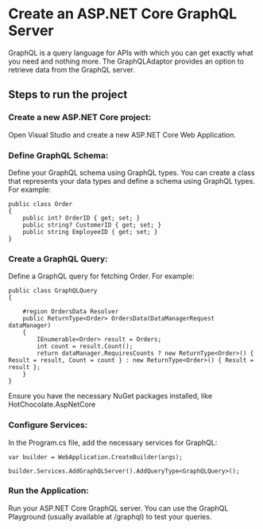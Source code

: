 # Create an ASP.NET Core GraphQL Server

GraphQL is a query language for APIs with which you can get exactly what you need and nothing more. The GraphQLAdaptor provides an option to retrieve data from the GraphQL server.

## Steps to run the project

### Create a new ASP.NET Core project:
Open Visual Studio and create a new ASP.NET Core Web Application.

### Define GraphQL Schema:
Define your GraphQL schema using GraphQL types. You can create a class that represents your data types and define a schema using GraphQL types. For example:
```cshtml
public class Order
{
    public int? OrderID { get; set; }
    public string? CustomerID { get; set; }
    public string EmployeeID { get; set; }        
}
```
### Create a GraphQL Query:
Define a GraphQL query for fetching Order. For example:
```cshtml
public class GraphQLQuery
{

    #region OrdersData Resolver
    public ReturnType<Order> OrdersData(DataManagerRequest dataManager)
    {
        IEnumerable<Order> result = Orders;
        int count = result.Count();
        return dataManager.RequiresCounts ? new ReturnType<Order>() { Result = result, Count = count } : new ReturnType<Order>() { Result = result };
    }
}
```
Ensure you have the necessary NuGet packages installed, like HotChocolate.AspNetCore
### Configure Services:
In the Program.cs file, add the necessary services for GraphQL:
```cshtml
var builder = WebApplication.CreateBuilder(args);

builder.Services.AddGraphQLServer().AddQueryType<GraphQLQuery>();
```
### Run the Application:
Run your ASP.NET Core GraphQL server. You can use the GraphQL Playground (usually available at /graphql) to test your queries.